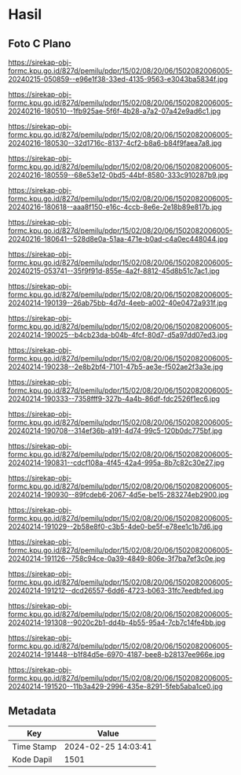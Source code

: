 # Hasil

## Foto C Plano

https://sirekap-obj-formc.kpu.go.id/827d/pemilu/pdpr/15/02/08/20/06/1502082006005-20240215-050859--e96e1f38-33ed-4135-9563-e3043ba5834f.jpg

https://sirekap-obj-formc.kpu.go.id/827d/pemilu/pdpr/15/02/08/20/06/1502082006005-20240216-180510--1fb925ae-5f6f-4b28-a7a2-07a42e9ad6c1.jpg

https://sirekap-obj-formc.kpu.go.id/827d/pemilu/pdpr/15/02/08/20/06/1502082006005-20240216-180530--32d1716c-8137-4cf2-b8a6-b84f9faea7a8.jpg

https://sirekap-obj-formc.kpu.go.id/827d/pemilu/pdpr/15/02/08/20/06/1502082006005-20240216-180559--68e53e12-0bd5-44bf-8580-333c910287b9.jpg

https://sirekap-obj-formc.kpu.go.id/827d/pemilu/pdpr/15/02/08/20/06/1502082006005-20240216-180618--aaa8f150-e16c-4ccb-8e6e-2e18b89e817b.jpg

https://sirekap-obj-formc.kpu.go.id/827d/pemilu/pdpr/15/02/08/20/06/1502082006005-20240216-180641--528d8e0a-51aa-471e-b0ad-c4a0ec448044.jpg

https://sirekap-obj-formc.kpu.go.id/827d/pemilu/pdpr/15/02/08/20/06/1502082006005-20240215-053741--35f9f91d-855e-4a2f-8812-45d8b51c7ac1.jpg

https://sirekap-obj-formc.kpu.go.id/827d/pemilu/pdpr/15/02/08/20/06/1502082006005-20240214-190139--26ab75bb-4d7d-4eeb-a002-40e0472a931f.jpg

https://sirekap-obj-formc.kpu.go.id/827d/pemilu/pdpr/15/02/08/20/06/1502082006005-20240214-190025--b4cb23da-b04b-4fcf-80d7-d5a97dd07ed3.jpg

https://sirekap-obj-formc.kpu.go.id/827d/pemilu/pdpr/15/02/08/20/06/1502082006005-20240214-190238--2e8b2bf4-7101-47b5-ae3e-f502ae2f3a3e.jpg

https://sirekap-obj-formc.kpu.go.id/827d/pemilu/pdpr/15/02/08/20/06/1502082006005-20240214-190333--7358fff9-327b-4a4b-86df-fdc2526f1ec6.jpg

https://sirekap-obj-formc.kpu.go.id/827d/pemilu/pdpr/15/02/08/20/06/1502082006005-20240214-190708--314ef36b-a191-4d74-99c5-120b0dc775bf.jpg

https://sirekap-obj-formc.kpu.go.id/827d/pemilu/pdpr/15/02/08/20/06/1502082006005-20240214-190831--cdcf108a-4f45-42a4-995a-8b7c82c30e27.jpg

https://sirekap-obj-formc.kpu.go.id/827d/pemilu/pdpr/15/02/08/20/06/1502082006005-20240214-190930--89fcdeb6-2067-4d5e-be15-283274eb2900.jpg

https://sirekap-obj-formc.kpu.go.id/827d/pemilu/pdpr/15/02/08/20/06/1502082006005-20240214-191029--2b58e8f0-c3b5-4de0-be5f-e78ee1c1b7d6.jpg

https://sirekap-obj-formc.kpu.go.id/827d/pemilu/pdpr/15/02/08/20/06/1502082006005-20240214-191126--758c94ce-0a39-4849-806e-3f7ba7ef3c0e.jpg

https://sirekap-obj-formc.kpu.go.id/827d/pemilu/pdpr/15/02/08/20/06/1502082006005-20240214-191212--dcd26557-6dd6-4723-b063-31fc7eedbfed.jpg

https://sirekap-obj-formc.kpu.go.id/827d/pemilu/pdpr/15/02/08/20/06/1502082006005-20240214-191308--9020c2b1-dd4b-4b55-95a4-7cb7c14fe4bb.jpg

https://sirekap-obj-formc.kpu.go.id/827d/pemilu/pdpr/15/02/08/20/06/1502082006005-20240214-191448--b1f84d5e-6970-4187-bee8-b28137ee966e.jpg

https://sirekap-obj-formc.kpu.go.id/827d/pemilu/pdpr/15/02/08/20/06/1502082006005-20240214-191520--11b3a429-2996-435e-8291-5feb5aba1ce0.jpg


## Metadata

| Key        | Value               |
| ---------- | ------------------- |
| Time Stamp | 2024-02-25 14:03:41 |
| Kode Dapil | 1501                |



